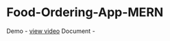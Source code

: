 # Food-Ordering-App-MERN
Demo - <a href="https://drive.google.com/file/d/1d-iKOXpUW5f91MFefyPuy56ezWWo1jHd/view">view video</a>
Document - <a href="https://drive.google.com/file/d/1Pc3QsW9sZCZBFgaxCp68oxukfXQOUVny/view?usp=drivesdk"></a>
